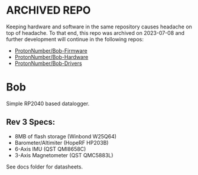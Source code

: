 # ARCHIVED REPO
Keeping hardware and software in the same repository causes headache on top of headache. To that end, this repo was archived on 2023-07-08 and further development will continue in the following repos:
- [ProtonNumber/Bob-Firmware](https://github.com/ProtonNumber/Bob-Firmware)  
- [ProtonNumber/Bob-Hardware](https://github.com/ProtonNumber/Bob-Hardware)
- [ProtonNumber/Bob-Drivers](https://github.com/ProtonNumber/Bob-Drivers)

# Bob

Simple RP2040 based datalogger.

## Rev 3 Specs:

 - 8MB of flash storage (Winbond W25Q64)
 - Barometer/Altimiter (HopeRF HP203B)
 - 6-Axis IMU (QST QMI8658C)
 - 3-Axis Magnetometer (QST QMC5883L)
 
 See docs folder for datasheets.
